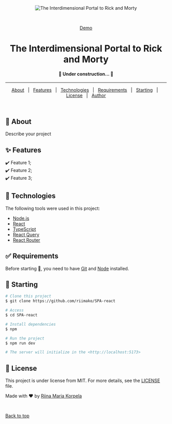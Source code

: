 <div align="center" id="top"> 
  <img src="./.github/app.gif" alt="The Interdimensional Portal to Rick and Morty" />

&#xa0;

<a href="https://rick-morty-ten-sigma.vercel.app/">Demo</a>

</div>

<h1 align="center">The Interdimensional Portal to Rick and Morty</h1>

 <h4 align="center"> 
	🚧  Under construction...  🚧
</h4>

<hr>

<p align="center">
  <a href="#dart-about">About</a> &#xa0; | &#xa0; 
  <a href="#sparkles-features">Features</a> &#xa0; | &#xa0;
  <a href="#rocket-technologies">Technologies</a> &#xa0; | &#xa0;
  <a href="#white_check_mark-requirements">Requirements</a> &#xa0; | &#xa0;
  <a href="#checkered_flag-starting">Starting</a> &#xa0; | &#xa0;
  <a href="#memo-license">License</a> &#xa0; | &#xa0;
  <a href="https://github.com/riimako" target="_blank">Author</a>
</p>

<br>

## :dart: About

Describe your project

## :sparkles: Features

:heavy_check_mark: Feature 1;\
:heavy_check_mark: Feature 2;\
:heavy_check_mark: Feature 3;

## :rocket: Technologies

The following tools were used in this project:

- [Node.js](https://nodejs.org/en/)
- [React](https://react.dev/)
- [TypeScript](https://www.typescriptlang.org/)
- [React Query](https://tanstack.com/query/v5/docs/framework/react/overview)
- [React Router](https://reactrouter.com/)

## :white_check_mark: Requirements

Before starting :checkered_flag:, you need to have [Git](https://git-scm.com) and [Node](https://nodejs.org/en/) installed.

## :checkered_flag: Starting

```bash
# Clone this project
$ git clone https://github.com/riimako/SPA-react

# Access
$ cd SPA-react

# Install dependencies
$ npm

# Run the project
$ npm run dev

# The server will initialize in the <http://localhost:5173>
```

## :memo: License

This project is under license from MIT. For more details, see the [LICENSE](LICENSE.md) file.

Made with :heart: by <a href="https://github.com/riimako" target="_blank">Riina Maria Korpela</a>

&#xa0;

<a href="#top">Back to top</a>
